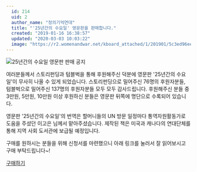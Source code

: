 ```yaml
---
  id: 214
  uid: 2
  author_name: "정의기억연대"
  title: "'25년간의 수요일' 영문판을 판매합니다."
  created: "2019-01-16 16:38:57"
  updated: "2020-03-03 10:03:22"
  image: "https://r2.womenandwar.net/kboard_attached/1/201901/5c3ed96ee8d042982439.png"
---
```

![25년간의 수요일 영문판 판매 공지](https://r2.womenandwar.net/kboard_attached/1/201901/5c3ed96ee8d042982439.png)

여러분들께서 스토리펀딩과 텀블벅을 통해 후원해주신 덕분에 영문판 '25년간의 수요일'이 무사히 나올 수 있게 되었습니다.
스토리펀딩으로 밀어주신 76명의 후원자분들, 텀블벅으로 밀어주신 137명의 후원자분들 모두 모두 감사드립니다.
후원해주신 분들 중 3만원, 5만원, 10만원 이상 후원하신 분들은 영문판 뒤쪽에 명단으로 수록되어 있습니다.

영문판 '25년간의 수요일'의 번역은 할머니들의 UN 방문 일정마다 통역자원활동가로 도움을 주셨던 이고은 님께서 맡아주셨습니다.
제작된 책은 미국과 캐나다의 연대단체를 통해 지역 사회 도서관에 보급될 예정입니다.

구매를 원하시는 분들을 위해 신청서를 마련했으니 아래 링크를 눌러서 잘 읽어보시고 구매 부탁드립니다~!

[구매하기](https://goo.gl/forms/bwrkjXkWt5gNGtpf1)